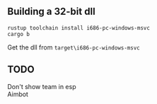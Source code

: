 ## Building a 32-bit dll

```terminal
rustup toolchain install i686-pc-windows-msvc
cargo b
```

Get the dll from `target\i686-pc-windows-msvc`

## TODO

Don't show team in esp  
Aimbot
